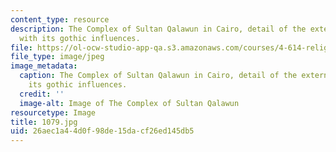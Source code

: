 ```yaml
---
content_type: resource
description: The Complex of Sultan Qalawun in Cairo, detail of the external facade
  with its gothic influences.
file: https://ol-ocw-studio-app-qa.s3.amazonaws.com/courses/4-614-religious-architecture-and-islamic-cultures-fall-2002/26aec1a44d0f98de15dacf26ed145db5_1079.jpg
file_type: image/jpeg
image_metadata:
  caption: The Complex of Sultan Qalawun in Cairo, detail of the external facade with
    its gothic influences.
  credit: ''
  image-alt: Image of The Complex of Sultan Qalawun
resourcetype: Image
title: 1079.jpg
uid: 26aec1a4-4d0f-98de-15da-cf26ed145db5
---
```

